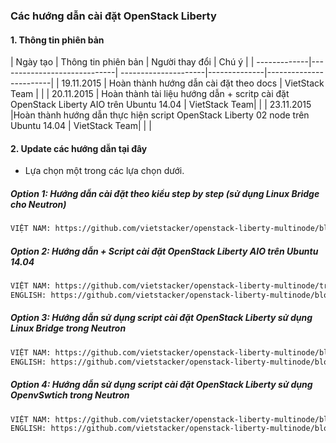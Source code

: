 ﻿### Các hướng dẫn cài đặt OpenStack Liberty


#### 1. Thông tin phiên bản

| Ngày tạo	   |         Thông tin phiên bản | Người thay đổi       |               Chú ý               |
| -------------|-----------------------------| ---------------------|--------------|------------------------| 
| 19.11.2015   |  Hoàn thành hướng dẫn cài đặt theo docs | VietStack Team |        |
| 20.11.2015   |  Hoàn thành tài liệu hướng dẫn + scritp cài đặt OpenStack Liberty AIO trên Ubuntu 14.04 |  VietStack Team| | 
| 23.11.2015   |Hoàn thành hướng dẫn thực hiện script OpenStack Liberty 02 node trên Ubuntu 14.04 |  VietStack Team| | |


#### 2. Update các hướng dẫn tại đây
- Lựa chọn một trong các lựa chọn dưới.

##### Option 1: Hướng dẫn cài đặt theo kiểu step by step (sử dụng Linux Bridge cho Neutron)
```sh 
VIỆT NAM: https://github.com/vietstacker/openstack-liberty-multinode/blob/master/HuongDanCaiDat_OPenStack_Liberty_docs.md
```

##### Option 2: Hướng dẫn + Script cài đặt OpenStack Liberty AIO trên Ubuntu 14.04
```sh
VIỆT NAM: https://github.com/vietstacker/openstack-liberty-multinode/tree/master/LIBERTY-U14.04-AIO
ENGLISH: https://github.com/vietstacker/openstack-liberty-multinode/blob/master/LIBERTY-U14.04-AIO/READE-ENGLISH.md
```

##### Option 3: Hướng dẫn sử dụng script cài đặt OpenStack Liberty sử dụng Linux Bridge trong Neutron
```sh
VIỆT NAM: https://github.com/vietstacker/openstack-liberty-multinode/blob/master/LIBERTY-U14.04-LB/README.md
ENGLISH: https://github.com/vietstacker/openstack-liberty-multinode/blob/master/LIBERTY-U14.04-LB/README-ENGLISH.md
```

##### Option 4: Hướng dẫn sử dụng script cài đặt OpenStack Liberty sử dụng OpenvSwtich trong Neutron
```sh
VIỆT NAM: https://github.com/vietstacker/openstack-liberty-multinode/blob/master/LIBERTY-U14.04-OVS/README.md
ENGLISH: https://github.com/vietstacker/openstack-liberty-multinode/blob/master/LIBERTY-U14.04-OVS/README-ENGLISH.md
```
